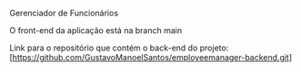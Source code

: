 Gerenciador de Funcionários

O front-end da aplicação está na branch main

Link para o repositório que contém o back-end do projeto: [https://github.com/GustavoManoelSantos/employeemanager-backend.git]
